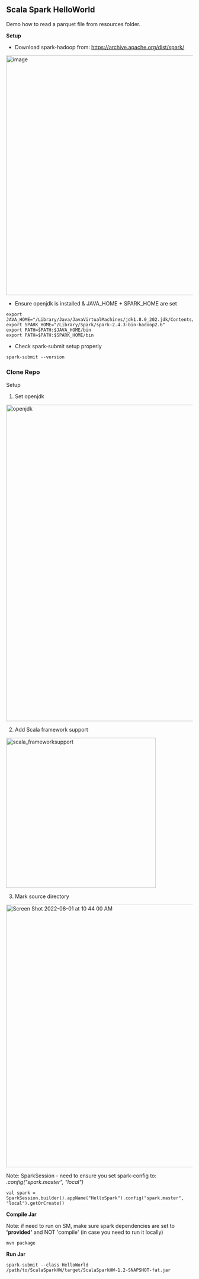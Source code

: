 ## Scala Spark HelloWorld 

Demo how to read a parquet file from resources folder.

**Setup**

- Download spark-hadoop from: https://archive.apache.org/dist/spark/

<img width="645" alt="image" src="https://user-images.githubusercontent.com/26292532/182172609-8bb09380-9e5f-4a7e-b27b-3cb4d6e4a466.png">

- Ensure openjdk is installed & JAVA_HOME + SPARK_HOME are set
```
export JAVA_HOME="/Library/Java/JavaVirtualMachines/jdk1.8.0_202.jdk/Contents/H$
export SPARK_HOME="/Library/Spark/spark-2.4.3-bin-hadoop2.6"
export PATH=$PATH:$JAVA_HOME/bin
export PATH=$PATH:$SPARK_HOME/bin
```

- Check spark-submit setup properly

```
spark-submit --version
```

### Clone Repo

Setup

1. Set openjdk

<img width="852" alt="openjdk" src="https://user-images.githubusercontent.com/26292532/182180595-263b433b-af49-4fa5-8e35-9d21ddb91a8b.png">

2. Add Scala framework support

<img width="404" alt="scala_frameworksupport" src="https://user-images.githubusercontent.com/26292532/182180678-afb9a57c-ce88-47ae-bde9-48337d0113c7.png">

3. Mark source directory

<img width="707" alt="Screen Shot 2022-08-01 at 10 44 00 AM" src="https://user-images.githubusercontent.com/26292532/182180767-71d915da-2394-4bb2-9669-a3802f32bb79.png">



Note: SparkSession -  need to ensure you set spark-config to: *.config("spark.master", "local")*

```
val spark = SparkSession.builder().appName("HelloSpark").config("spark.master", "local").getOrCreate()
```

**Compile Jar**

Note: if need to run on SM, make sure spark dependencies are set to **'provided'** and NOT 'compile' (in case you need to run it locally)

```
mvn package
```

**Run Jar**

```
spark-submit --class HelloWorld /path/to/ScalaSparkHW/target/ScalaSparkHW-1.2-SNAPSHOT-fat.jar

```

